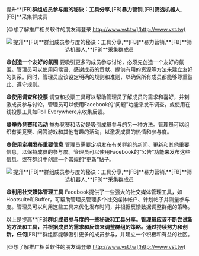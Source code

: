 提升**[FB]**群组成员参与度的秘诀：工具分享,**[FB]**暴力营销,**[FB]**筛选机器人,**[FB]**采集群成员

[😍想了解推广相关软件的朋友请登录 http://www.vst.tw](http://www.vst.tw)

 <center><img src="https://vst.tw/MP4/tuiguang/png/8.png" alt="提升**[FB]**群组成员参与度的秘诀：工具分享,**[FB]**暴力营销,**[FB]**筛选机器人,**[FB]**采集群成员"></center>

**😄创造一个友好的氛围**
要吸引更多的成员参与讨论，必须先创造一个友好的氛围。管理员可以使用问候语、感谢成员的贡献、提供有用的资源等方法来建立友好的关系。同时，管理员应该设定明确的规则和准则，以确保所有成员都能够尊重彼此、遵守规则。

**😄使用调查和投票**
调查和投票工具可以帮助管理员了解成员的需求和喜好，并刺激成员参与讨论。管理员可以使用Facebook的“问题”功能来发布调查，或使用在线投票工具如Poll Everywhere来收集反馈。

**😄举办竞赛和活动**
举办竞赛和活动是吸引成员参与的另一种方法。管理员可以组织有奖竞赛、问答游戏和其他有趣的活动，以激发成员的热情和参与度。

**😄使用定期发布重要信息**
管理员需要定期发布有关群组的新闻、更新和其他重要信息，以保持成员的参与度。管理员可以使用Facebook的“公告”功能来发布这些信息，或在群组中创建一个常规的“更新”帖子。

 <center><img src="https://vst.tw/MP4/tuiguang/png/8.png" alt="提升**[FB]**群组成员参与度的秘诀：工具分享,**[FB]**暴力营销,**[FB]**筛选机器人,**[FB]**采集群成员"></center>

**😄利用社交媒体管理工具**
Facebook提供了一些强大的社交媒体管理工具，如Hootsuite和Buffer，可帮助管理员管理多个社交媒体帐户、计划帖子并测量参与度。管理员可以利用这些工具来优化发布时间，并根据反馈数据调整群组的策略。

以上是提高**[FB]**群组成员参与度的一些秘诀和工具分享。管理员应该不断尝试新的方法和工具，并根据成员的需求和反馈来调整群组的策略。通过持续努力和创新，任何**[FB]**群组都能够吸引更多的成员参与，并建立一个积极和有益的社区。

[😍想了解推广相关软件的朋友请登录 http://www.vst.tw](http://www.vst.tw)



